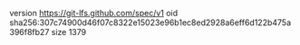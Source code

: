 version https://git-lfs.github.com/spec/v1
oid sha256:307c74900d46f07c8322e15023e96b1ec8ed2928a6eff6d122b475a396f8fb27
size 1379
